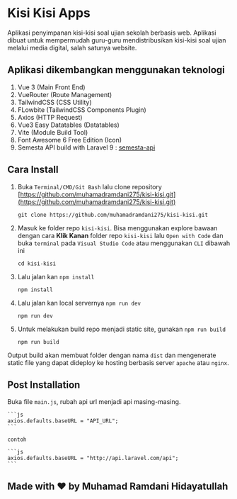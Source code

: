 # Kisi Kisi Apps

Aplikasi penyimpanan kisi-kisi soal ujian sekolah berbasis web. Aplikasi dibuat untuk mempermudah guru-guru mendistribusikan kisi-kisi soal ujian melalui media digital, salah satunya website.

## Aplikasi dikembangkan menggunakan teknologi

1. Vue 3 (Main Front End)
2. VueRouter (Route Management)
3. TailwindCSS (CSS Utility)
4. FLowbite (TailwindCSS Components Plugin)
5. Axios (HTTP Request)
6. Vue3 Easy Datatables (Datatables)
7. Vite (Module Build Tool)
8. Font Awesome 6 Free Edition (Icon)
9. Semesta API build with Laravel 9 : [semesta-api](https://github.com/muhamadramdani275/semesta-api)

## Cara Install

1. Buka `Terminal/CMD/Git Bash` lalu clone repository [https://github.com/muhamadramdani275/kisi-kisi.git](https://github.com/muhamadramdani275/kisi-kisi.git)

   ```cli
   git clone https://github.com/muhamadramdani275/kisi-kisi.git
   ```

2. Masuk ke folder repo `kisi-kisi`. Bisa menggunakan explore bawaan dengan cara **Klik Kanan** folder repo `kisi-kisi` lalu `Open with Code` dan buka `terminal` pada `Visual Studio Code` atau menggunakan `CLI` dibawah ini

   ```cli
   cd kisi-kisi
   ```

3. Lalu jalan kan `npm install`

   ```cli
   npm install
   ```

4. Lalu jalan kan local servernya `npm run dev`

   ```cli
   npm run dev
   ```

5. Untuk melakukan build repo menjadi static site, gunakan `npm run build`

   ```cli
   npm run build
   ```

Output build akan membuat folder dengan nama `dist` dan mengenerate static file yang dapat dideploy ke hosting berbasis server `apache` atau `nginx`.

## Post Installation

Buka file `main.js`, rubah api url menjadi api masing-masing.

    ```js
    axios.defaults.baseURL = "API_URL";
    ```

    contoh

    ```js
    axios.defaults.baseURL = "http://api.laravel.com/api";
    ```

## Made with ❤️ by Muhamad Ramdani Hidayatullah
